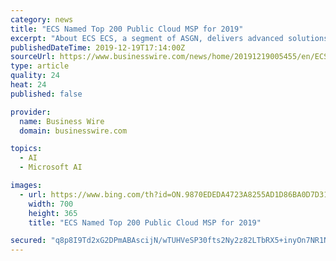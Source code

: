 ```yaml
---
category: news
title: "ECS Named Top 200 Public Cloud MSP for 2019"
excerpt: "About ECS ECS, a segment of ASGN, delivers advanced solutions in cloud, cybersecurity, artificial intelligence (AI), machine learning (ML), application and IT modernization ... ECS has landed a spot on a list of top MSPs providing cloud expertise in AWS, Azure, and Google Cloud."
publishedDateTime: 2019-12-19T17:14:00Z
sourceUrl: https://www.businesswire.com/news/home/20191219005455/en/ECS-Named-Top-200-Public-Cloud-MSP
type: article
quality: 24
heat: 24
published: false

provider:
  name: Business Wire
  domain: businesswire.com

topics:
  - AI
  - Microsoft AI

images:
  - url: https://www.bing.com/th?id=ON.9870EDEDA4723A8255AD1D86BA0D7D31
    width: 700
    height: 365
    title: "ECS Named Top 200 Public Cloud MSP for 2019"

secured: "q8p8I9Td2xG2DPmABAscijN/wTUHVeSP30fts2Ny2z82LTbRX5+inyOn7NR1NI+7GGyVGdu8UK7iUx+mqbLqv+a6kpY4xKFRieBBWT5MRNZFnAfNfRD7EIuLwJCEorI2dG9SWjqRpdA54NEH8mFGHhmJGJtN0wcdoSUUWGbMEHu2SSw+xHmXj/yK6sEwcgFj9IRXKG5n6OSSg6qk/LEbgkBEmZCv1djhdFy+WnEJGsonV9fHs9Bamyl1uSQhaIH4R8Bxh226bGLt+R0TWQXabw==;T0Gg9p6EmG6+gTzV0Q54Cw=="
---
```


